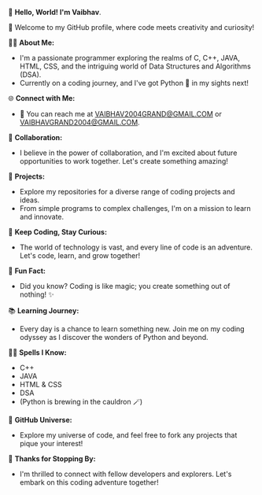 👋 **Hello, World! I'm Vaibhav**.

🌟 Welcome to my GitHub profile, where code meets creativity and curiosity!

👨‍💻 **About Me:**
- I'm a passionate programmer exploring the realms of C, C++, JAVA, HTML, CSS, and the intriguing world of Data Structures and Algorithms (DSA).
- Currently on a coding journey, and I've got Python 🐍 in my sights next!

🌐 **Connect with Me:**
- 📧 You can reach me at VAIBHAV2004GRAND@GMAIL.COM or VAIBHAVGRAND2004@GMAIL.COM.

💬 **Collaboration:**
- I believe in the power of collaboration, and I'm excited about future opportunities to work together. Let's create something amazing!

🎯 **Projects:**
- Explore my repositories for a diverse range of coding projects and ideas.
- From simple programs to complex challenges, I'm on a mission to learn and innovate.

🚀 **Keep Coding, Stay Curious:**
- The world of technology is vast, and every line of code is an adventure. Let's code, learn, and grow together!

🌌 **Fun Fact:**
- Did you know? Coding is like magic; you create something out of nothing! ✨

📚 **Learning Journey:**
- Every day is a chance to learn something new. Join me on my coding odyssey as I discover the wonders of Python and beyond.

🧙‍♂️ **Spells I Know:**
- C++
- JAVA
- HTML & CSS
- DSA
- (Python is brewing in the cauldron 🪄)

🔭 **GitHub Universe:**
- Explore my universe of code, and feel free to fork any projects that pique your interest!

🎉 **Thanks for Stopping By:**
- I'm thrilled to connect with fellow developers and explorers. Let's embark on this coding adventure together!

